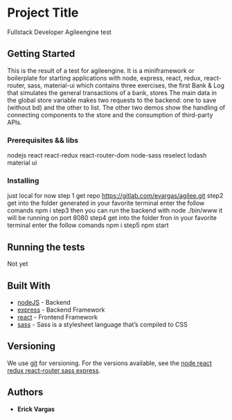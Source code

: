 # Project Title

Fullstack Developer Agileengine test

## Getting Started

This is the result of a test for agileengine. It is a miniframework or boilerplate for starting applications with node, express, react, redux, react-router, sass, material-ui which contains three exercises, the first Bank & Log that simulates the general transactions of a bank, stores The main data in the global store variable makes two requests to the backend: one to save (without bd) and the other to list. The other two demos show the handling of connecting components to the store and the consumption of third-party APIs.

### Prerequisites && libs

nodejs
react
react-redux
react-router-dom
node-sass
reselect
lodash
material ui

### Installing

just local for now
step 1
get repo
https://gitlab.com/evargas/agilee.git
step2
get into the folder generated in your favorite terminal
enter the follow comands
npm i
step3
then you can run the backend with
node ./bin/www
it will be running on port 8080
step4
get into the folder fron in your favorite terminal
enter the follow comands
npm i
step5 
npm start


## Running the tests

Not yet

## Built With

* [nodeJS](https://nodejs.org/es/) - Backend
* [express](https://expressjs.com/es/) - Backend Framework
* [react](https://es.reactjs.org/) - Frontend Framework
* [sass](https://sass-lang.com/) - Sass is a stylesheet language that’s compiled to CSS


## Versioning

We use [git](https://gitlab.com/) for versioning. For the versions available, see the [node react redux react-router sass express](https://gitlab.com/evargas/agilee.git). 

## Authors

* **Erick Vargas** 




